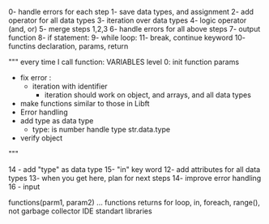 0- handle errors for each step
1- save data types, and assignment
2- add operator for all data types
3- iteration over data types
4- logic operator (and, or)
5- merge steps 1,2,3
6- handle errors for all above steps
7- output function
8- if statement:
9- while loop:
11- break, continue keyword
10- functins declaration, params, return


"""
every time I call function:
    VARIABLES
level 0:
    init function params
+ fix error :
    - iteration with identifier
        + iteration should work on object, and arrays, and all data types
+ make functions similar to those in Libft
+ Error handling
+ add type as data type
    + type:
        is number handle type str.data.type
+ verify object

"""






14 - add "type" as data type
15- "in" key word 
12- add attributes for all data types
13- when you get here, plan for next steps
14- improve error handling
16 - input

functions(parm1, param2) ...
functions returns
for loop, in, foreach, range(), not
garbage collector
IDE
standart libraries




